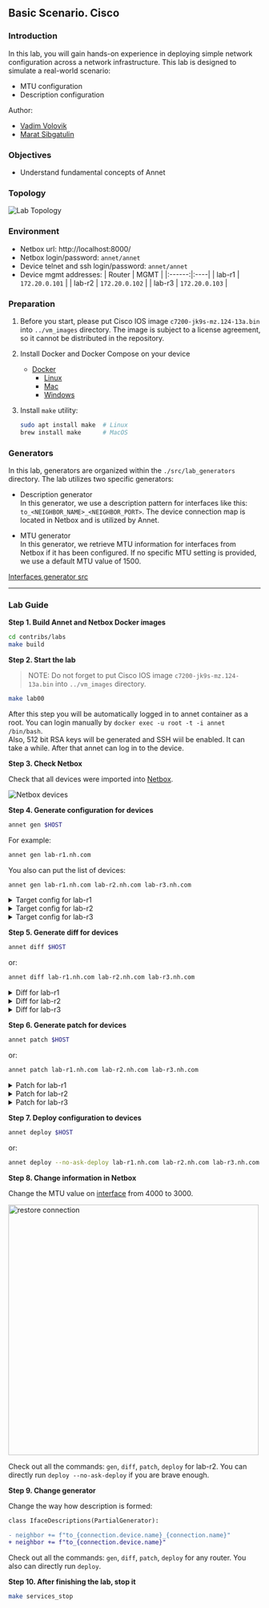 ## Basic Scenario. Cisco

### Introduction

In this lab, you will gain hands-on experience in deploying simple network configuration across a network infrastructure. This lab is designed to simulate a real-world scenario:

- MTU configuration
- Description configuration

Author:

- [Vadim Volovik](https://github.com/vadvolo)
- [Marat Sibgatulin](https://github.com/eucariot)

### Objectives

- Understand fundamental concepts of Annet


### Topology

![Lab Topology](./images/topology.png)

### Environment

- Netbox url: http://localhost:8000/
- Netbox login/password: `annet/annet`
- Device telnet and ssh login/password: `annet/annet`
- Device mgmt addresses:
   | Router | MGMT |
   |:------:|:----|
   | lab-r1 | `172.20.0.101` |
   | lab-r2 | `172.20.0.102` |
   | lab-r3 | `172.20.0.103` |

### Preparation

1. Before you start, please put Cisco IOS image `c7200-jk9s-mz.124-13a.bin` into `../vm_images` directory.
   The image is subject to a license agreement, so it cannot be distributed in the repository.

2. Install Docker and Docker Compose on your device
   - [Docker](https://docs.docker.com/engine/install/)
     - [Linux](https://docs.docker.com/desktop/install/linux/)
     - [Mac](https://docs.docker.com/desktop/install/mac-install/)
     - [Windows](https://docs.docker.com/desktop/install/windows-install/)

3. Install `make` utility:
   ```bash
   sudo apt install make  # Linux
   brew install make      # MacOS
   ```

### Generators

In this lab, generators are organized within the `./src/lab_generators` directory. The lab utilizes two specific generators:

- Description generator  
  In this generator, we use a description pattern for interfaces like this: `to_<NEIGHBOR_NAME>_<NEIGHBOR_PORT>`. The device connection map is located in Netbox and is utilized by Annet.

- MTU generator  
  In this generator, we retrieve MTU information for interfaces from Netbox if it has been configured. If no specific MTU setting is provided, we use a default MTU value of 1500.

[Interfaces generator src](./src/lab_generators/interfaces.py)


---
### Lab Guide

**Step 1. Build Annet and Netbox Docker images**

```bash
cd contribs/labs
make build
```

**Step 2. Start the lab**

> NOTE: Do not forget to put Cisco IOS image `c7200-jk9s-mz.124-13a.bin` into `../vm_images` directory.

```bash
make lab00
```

After this step you will be automatically logged in to annet container as a root. You can login manually by `docker exec -u root -t -i annet /bin/bash`.  
Also, 512 bit RSA keys will be generated and SSH wiil be enabled. It can take a while. After that annet can log in to the device.


**Step 3. Check Netbox**

Check that all devices were imported into [Netbox](http://localhost:8000/dcim/devices/).

![Netbox devices](./images/netbox-devices.png)


**Step 4. Generate configuration for devices**

```bash
annet gen $HOST
```

For example:
```bash
annet gen lab-r1.nh.com
```

You also can put the list of devices:

```bash
annet gen lab-r1.nh.com lab-r2.nh.com lab-r3.nh.com
```

<details>
<summary>Target config for lab-r1</summary>

```
interface FastEthernet0/0
  description disconnected
  mtu 1500
interface FastEthernet0/1
  description disconnected
  mtu 1500
interface GigabitEthernet1/0
  description to_lab-r2.nh.com_GigabitEthernet1/0
  mtu 4000
interface GigabitEthernet2/0
  description disconnected
  mtu 1500
```

</details>

<details>
<summary>Target config for lab-r2</summary>

```
interface FastEthernet0/0
  description disconnected
  mtu 1500
interface FastEthernet0/1
  description disconnected
  mtu 1500
interface GigabitEthernet1/0
  description to_lab-r1.nh.com_GigabitEthernet1/0
  mtu 4000
interface GigabitEthernet2/0
  description to_lab-r3.nh.com_GigabitEthernet1/0
  mtu 4000
```

</details>

<details>
<summary>Target config for lab-r3</summary>

```
interface FastEthernet0/0
  description disconnected
  mtu 1500
interface FastEthernet0/1
  description disconnected
  mtu 1500
interface GigabitEthernet1/0
  description to_lab-r2.nh.com_GigabitEthernet2/0
  mtu 4000
interface GigabitEthernet2/0
  description disconnected
  mtu 1500
```

</details>

**Step 5. Generate diff for devices**

```bash
annet diff $HOST
```

or:

```bash
annet diff lab-r1.nh.com lab-r2.nh.com lab-r3.nh.com
```


<details>
<summary>Diff for lab-r1</summary>

```diff
  interface FastEthernet0/0
+   description disconnected
  interface FastEthernet0/1
+   description disconnected
  interface GigabitEthernet1/0
+   description to_lab-r2.nh.com_GigabitEthernet1/0
+   mtu 4000
  interface GigabitEthernet2/0
+   description disconnected
```

</details>

<details>
<summary>Diff for lab-r2</summary>

```diff
  interface FastEthernet0/0
+   description disconnected
  interface FastEthernet0/1
+   description disconnected
  interface GigabitEthernet1/0
+   description to_lab-r1.nh.com_GigabitEthernet1/0
+   mtu 4000
  interface GigabitEthernet2/0
+   description to_lab-r3.nh.com_GigabitEthernet1/0
+   mtu 4000
```

</details>

<details>
<summary>Diff for lab-r3</summary>

```diff
  interface FastEthernet0/0
+   description disconnected
  interface FastEthernet0/1
+   description disconnected
  interface GigabitEthernet1/0
+   description to_lab-r2.nh.com_GigabitEthernet2/0
+   mtu 4000
  interface GigabitEthernet2/0
+   description disconnected
```

</details>

**Step 6. Generate patch for devices**

```bash
annet patch $HOST
```

or:

```bash
annet patch lab-r1.nh.com lab-r2.nh.com lab-r3.nh.com
```

<details>
<summary>Patch for lab-r1</summary>

```
interface FastEthernet0/0
  description disconnected
  exit
interface FastEthernet0/1
  description disconnected
  exit
interface GigabitEthernet1/0
  description to_lab-r2.nh.com_GigabitEthernet1/0
  mtu 4000
  exit
interface GigabitEthernet2/0
  description disconnected
  exit
```

</details>

<details>
<summary>Patch for lab-r2</summary>

```
interface FastEthernet0/0
  description disconnected
  exit
interface FastEthernet0/1
  description disconnected
  exit
interface GigabitEthernet1/0
  description to_lab-r1.nh.com_GigabitEthernet1/0
  mtu 4000
  exit
interface GigabitEthernet2/0
  description to_lab-r3.nh.com_GigabitEthernet1/0
  mtu 4000
```

</details>

<details>
<summary>Patch for lab-r3</summary>

```
interface FastEthernet0/0
  description disconnected
  exit
interface FastEthernet0/1
  description disconnected
  exit
interface GigabitEthernet1/0
  description to_lab-r2.nh.com_GigabitEthernet2/0
  mtu 4000
  exit
interface GigabitEthernet2/0
  description disconnected
  exit
```

</details>

**Step 7. Deploy configuration to devices**

```bash
annet deploy $HOST
```

or:

```bash
annet deploy --no-ask-deploy lab-r1.nh.com lab-r2.nh.com lab-r3.nh.com
```

**Step 8. Change information in Netbox**

Change the MTU value on [interface](http://localhost:8000/dcim/interfaces/8/) from 4000 to 3000.

<img src="./images/mtu.png" width="500" alt="restore connection">

Check out all the commands: `gen`, `diff`, `patch`, `deploy` for lab-r2. You can directly run `deploy --no-ask-deploy` if you are brave enough.

**Step 9. Change generator**

Change the way how description is formed:

```diff
class IfaceDescriptions(PartialGenerator):

- neighbor += f"to_{connection.device.name}_{connection.name}"
+ neighbor += f"to_{connection.device.name}"
```

Check out all the commands: `gen`, `diff`, `patch`, `deploy` for any router. You also can directly run `deploy`.

**Step 10. After finishing the lab, stop it**

```bash
make services_stop
```
